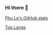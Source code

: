 ### Hi there 👋

[Phu Le's GitHub stats](https://github-readme-stats.vercel.app/api?username=p-le&show_icons=true&theme=algolia)

[Top Langs](https://github-readme-stats.vercel.app/api/top-langs/?username=p-le&layout=compact)